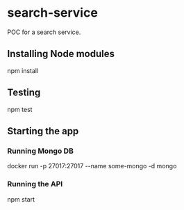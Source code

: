 # search-service
POC for a search service.

## Installing Node modules
npm install

## Testing
npm test

## Starting the app
### Running Mongo DB
docker run -p 27017:27017 --name some-mongo -d mongo

### Running the API
npm start